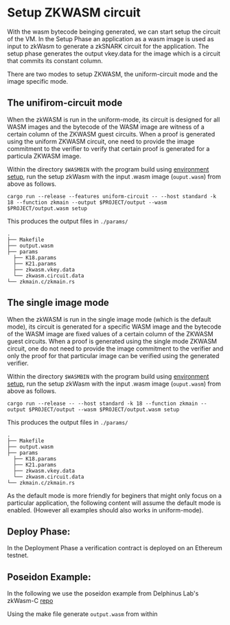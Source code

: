 # Setup ZKWASM circuit

With the wasm bytecode beinging generated, we can start setup the circuit of the VM. In the Setup Phase an application as a wasm image is used as input to zkWasm to generate a zkSNARK circuit for the application. The setup phase generates the output vkey.data for the image which is a circuit that commits its constant column.

There are two modes to setup ZKWASM, the uniform-circuit mode and the image specific mode.

## The unifirom-circuit mode
When the zkWASM is run in the uniform-mode, its circuit is designed for all WASM images and the bytecode of the WASM image are witness of a certain column of the ZKWASM guest circuits. When a proof is generated using the uniform ZKWASM circuit, one need to provide the image commitment to the verifier to verify that certain proof is generated for a particula ZKWASM image.

Within the directory `$WASMBIN` with the program build using [environment setup](./Environment.md), run the setup zkWasm with the input .wasm image (`ouput.wasm`) from above as follows.

```
cargo run --release --features uniform-circuit -- --host standard -k 18 --function zkmain --output $PROJECT/output --wasm $PROJECT/output.wasm setup
```

This produces the output files in `./params/`
```
.
├── Makefile
├── output.wasm
├── params
  ├── K18.params
  ├── K21.params
  ├── zkwasm.vkey.data
  └── zkwasm.circuit.data
└── zkmain.c/zkmain.rs
```

## The single image mode
When the zkWASM is run in the single image mode (which is the default mode), its circuit is generated for a specific WASM image and the bytecode of the WASM image are fixed values of a certain column of the ZKWASM guest circuits. When a proof is generated using the single mode ZKWASM circuit, one do not need to provide the image commitment to the verifier and only the proof for that particular image can be verified using the generated verifier.

Within the directory `$WASMBIN` with the program build using [environment setup](./Environment.md), run the setup zkWasm with the input .wasm image (`ouput.wasm`) from above as follows.

```
cargo run --release -- --host standard -k 18 --function zkmain --output $PROJECT/output --wasm $PROJECT/output.wasm setup
```

This produces the output files in `./params/`
```
.
├── Makefile
├── output.wasm
├── params
  ├── K18.params
  ├── K21.params
  ├── zkwasm.vkey.data
  └── zkwasm.circuit.data
└── zkmain.c/zkmain.rs
```

As the default mode is more friendly for beginers that might only focus on a particular application, the following content will assume the default mode is enabled. (However all examples should also works in uniform-mode).


## Deploy Phase:

In the Deployment Phase a verification contract is deployed on an Ethereum testnet.


## Poseidon Example:

In the following we use the poseidon example from Delphinus Lab's zkWasm-C [repo](https://github.com/DelphinusLab/zkWasm-C)

Using the make file generate `output.wasm` from within
